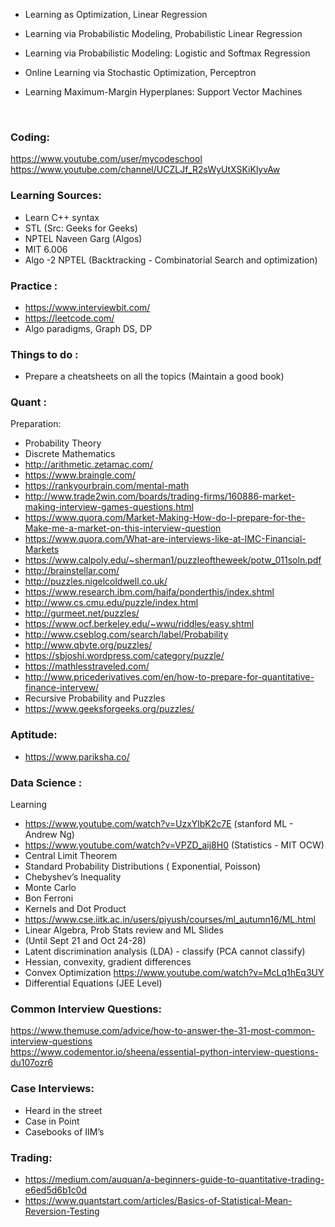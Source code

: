 

- Learning as Optimization, Linear Regression  
- Learning via Probabilistic Modeling, Probabilistic Linear Regression  
- Learning via Probabilistic Modeling: Logistic and Softmax Regression  

- Online Learning via Stochastic Optimization, Perceptron  

- Learning Maximum-Margin Hyperplanes: Support Vector Machines  

<br>

### Coding:   

https://www.youtube.com/user/mycodeschool  
https://www.youtube.com/channel/UCZLJf_R2sWyUtXSKiKlyvAw  

### Learning Sources:
-	Learn C++ syntax  
-	STL (Src: Geeks for Geeks)  
-	NPTEL Naveen Garg (Algos)  
-	MIT 6.006  
-	Algo -2 NPTEL (Backtracking - Combinatorial Search and optimization)   

### Practice : 
-	https://www.interviewbit.com/   
-	https://leetcode.com/   
-	Algo paradigms, Graph DS, DP 

### Things to do : 
-	Prepare a cheatsheets on all the topics (Maintain a good book)  

### Quant :   

Preparation:  
-	Probability Theory  
-	Discrete Mathematics  
-	http://arithmetic.zetamac.com/  
-	https://www.braingle.com/  
-	https://rankyourbrain.com/mental-math  
-	http://www.trade2win.com/boards/trading-firms/160886-market-making-interview-games-questions.html  
-	https://www.quora.com/Market-Making-How-do-I-prepare-for-the-Make-me-a-market-on-this-interview-question  
-	https://www.quora.com/What-are-interviews-like-at-IMC-Financial-Markets  
-	https://www.calpoly.edu/~sherman1/puzzleoftheweek/potw_011soln.pdf  
-	http://brainstellar.com/  
-	http://puzzles.nigelcoldwell.co.uk/  
-	https://www.research.ibm.com/haifa/ponderthis/index.shtml   
-	http://www.cs.cmu.edu/puzzle/index.html  
-	http://gurmeet.net/puzzles/  
-	https://www.ocf.berkeley.edu/~wwu/riddles/easy.shtml  
-	http://www.cseblog.com/search/label/Probability  
-	http://www.qbyte.org/puzzles/  
-	https://sbjoshi.wordpress.com/category/puzzle/  
-	https://mathlesstraveled.com/  
-	http://www.pricederivatives.com/en/how-to-prepare-for-quantitative-finance-intervew/  
-	Recursive Probability and Puzzles  
-	https://www.geeksforgeeks.org/puzzles/  

### Aptitude:
-	https://www.pariksha.co/    


### Data Science :  
Learning   
-	https://www.youtube.com/watch?v=UzxYlbK2c7E (stanford ML - Andrew Ng)  
-	https://www.youtube.com/watch?v=VPZD_aij8H0 (Statistics - MIT OCW)  
-	Central Limit Theorem  
-	Standard Probability Distributions ( Exponential, Poisson)  
-	Chebyshev’s Inequality  
-	Monte Carlo  
-	Bon Ferroni   
-	Kernels and Dot Product   
-	https://www.cse.iitk.ac.in/users/piyush/courses/ml_autumn16/ML.html   
-	Linear Algebra, Prob Stats review and ML Slides   
-	(Until Sept 21 and Oct 24-28)  
-	Latent discrimination analysis (LDA) - classify (PCA cannot classify)  
-	Hessian, convexity, gradient differences  
-	Convex Optimization  https://www.youtube.com/watch?v=McLq1hEq3UY  
-	Differential Equations (JEE Level)  

### Common Interview Questions:
https://www.themuse.com/advice/how-to-answer-the-31-most-common-interview-questions  
https://www.codementor.io/sheena/essential-python-interview-questions-du107ozr6  
### Case Interviews:
-	Heard in the street 
-	Case in Point   
-	Casebooks of IIM’s   

### Trading:
-	https://medium.com/auquan/a-beginners-guide-to-quantitative-trading-e6ed5d6b1c0d  
-	https://www.quantstart.com/articles/Basics-of-Statistical-Mean-Reversion-Testing   

